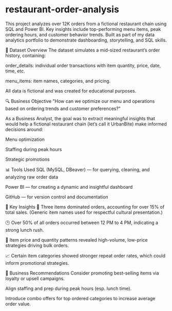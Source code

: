 # restaurant-order-analysis
This project analyzes over 12K orders from a fictional restaurant chain using SQL and Power BI. Key insights include top-performing menu items, peak ordering hours, and customer behavior trends. Built as part of my data analytics portfolio to demonstrate dashboarding, storytelling, and SQL skills.

🧩 Dataset Overview
The dataset simulates a mid-sized restaurant’s order history, containing:

order_details: individual order transactions with item quantity, price, date, time, etc.

menu_items: item names, categories, and pricing.

All data is fictional and was created for educational purposes.

🔍 Business Objective
"How can we optimize our menu and operations based on ordering trends and customer preferences?"

As a Business Analyst, the goal was to extract meaningful insights that would help a fictional restaurant chain (let’s call it UrbanBite) make informed decisions around:

Menu optimization

Staffing during peak hours

Strategic promotions

📊 Tools Used
SQL (MySQL, DBeaver) — for querying, cleaning, and analyzing raw order data

Power BI — for creating a dynamic and insightful dashboard

GitHub — for version control and documentation

📌 Key Insights
🥗 Three items dominated orders, accounting for over 15% of total sales. (Generic item names used for respectful cultural presentation.)

🕒 Over 50% of all orders occurred between 12 PM to 4 PM, indicating a strong lunch rush.

🧾 Item price and quantity patterns revealed high-volume, low-price strategies driving bulk orders.

📈 Certain item categories showed stronger repeat order rates, which could inform promotional strategies.

📘 Business Recommendations
Consider promoting best-selling items via loyalty or upsell campaigns.

Align staffing and prep during peak hours (esp. lunch time).

Introduce combo offers for top ordered categories to increase average order value.
